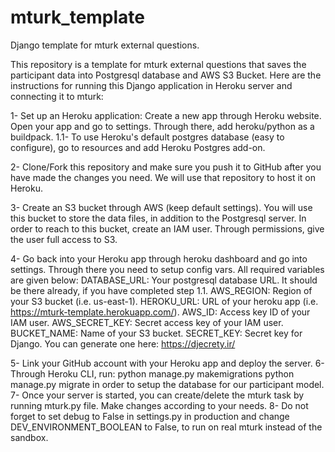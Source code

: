 # mturk_template
 Django template for mturk external questions.


This repository is a template for mturk external questions that saves the participant data into Postgresql database and AWS S3 Bucket.
Here are the instructions for running this Django application in Heroku server and connecting it to mturk:

1- Set up an Heroku application: Create a new app through Heroku website. Open your app and go to settings. Through there, add heroku/python as a buildpack.
    1.1- To use Heroku's default postgres database (easy to configure), go to resources and add Heroku Postgres add-on.

2- Clone/Fork this repository and make sure you push it to GitHub after you have made the changes you need. We will use that repository to host it on Heroku.

3- Create an S3 bucket through AWS (keep default settings). You will use this bucket to store the data files, in addition to the Postgresql server. In order to reach to this bucket, create an IAM user. Through permissions, give the user full access to S3.

4- Go back into your Heroku app through heroku dashboard and go into settings. Through there you need to setup config vars. All required variables are given below:
    DATABASE_URL: Your postgresql database URL. It should be there already, if you have completed step 1.1.
    AWS_REGION: Region of your S3 bucket (i.e. us-east-1).
    HEROKU_URL: URL of your heroku app (i.e. https://mturk-template.herokuapp.com/).
    AWS_ID: Access key ID of your IAM user.
    AWS_SECRET_KEY: Secret access key of your IAM user.
    BUCKET_NAME: Name of your S3 bucket.
    SECRET_KEY: Secret key for Django. You can generate one here: https://djecrety.ir/

5- Link your GitHub account with your Heroku app and deploy the server.
6- Through Heroku CLI, run: 
python manage.py makemigrations
python manage.py migrate
in order to setup the database for our participant model.
7- Once your server is started, you can create/delete the mturk task by running mturk.py file. Make changes according to your needs.
8- Do not forget to set debug to False in settings.py in production and change DEV_ENVIRONMENT_BOOLEAN to False, to run on real mturk instead of the sandbox.